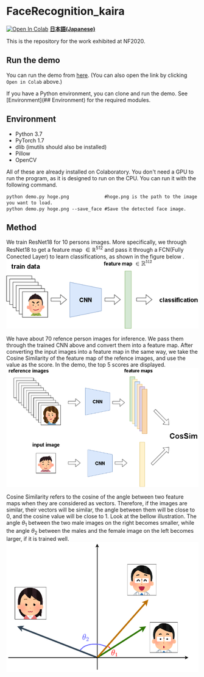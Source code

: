 # FaceRecognition_kaira
[![Open In Colab](https://colab.research.google.com/assets/colab-badge.svg)](https://colab.research.google.com/github.com/KYM384/FaceRecognition_kaira/blob/main/demo.ipynb)
**[日本語(Japanese)](README.md)**

This is the repository for the work exhibited at NF2020.


## Run the demo
You can run the demo from [here](https://colab.research.google.com/github.com/KYM384/FaceRecognition_kaira/blob/main/demo.ipynb). (You can also open the link by clicking `Open in Colab` above.)

If you have a Python environment, you can clone and run the demo.
See [Environment](## Environment) for the required modules.


## Environment
 - Python 3.7
 - PyTorch 1.7
 - dlib (imutils should also be installed)
 - Pillow
 - OpenCV

All of these are already installed on Colaboratory. You don't need a GPU to run the program, as it is designed to run on the CPU. You can run it with the following command.
```
python demo.py hoge.png             #hoge.png is the path to the image you want to load.
python demo.py hoge.png --save_face #Save the detected face image.
```


## Method
We train ResNet18 for 10 persons images. More specifically, we through ResNet18 to get a feature map $\in \mathbb{R}^{512}$ and pass it through a FCN(Fully Conected Layer) to learn classifications, as shown in the figure below .
![training](images/training.png)

We have about 70 refence person images for inference. We pass them through the trained CNN above and convert them into a feature map. After converting the input images into a feature map in the same way, we take the Cosine Similarity of the feature map of the refence images, and use the value as the score. In the demo, the top 5 scores are displayed.
![inference](images/inference.png)

Cosine Similarity refers to the cosine of the angle between two feature maps when they are considered as vectors. Therefore, if the images are similar, their vectors will be similar, the angle between them will be close to 0, and the cosine value will be close to 1. Look at the bellow illustration. The angle $\theta_1$ between the two male images on the right becomes smaller, while the angle $\theta_2$ between the males and the female image on the left becomes larger, if it is trained well.
![image of cosine_similarity](images/cosine.png)